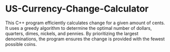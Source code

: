 # US-Currency-Change-Calculator
This C++ program efficiently calculates change for a given amount of cents. It uses a greedy algorithm to determine the optimal number of dollars, quarters, dimes, nickels, and pennies. By prioritizing the largest denominations, the program ensures the change is provided with the fewest possible coins.
